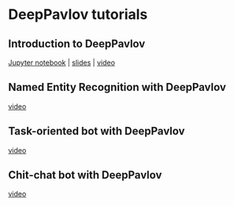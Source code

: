 # DeepPavlov tutorials

## Introduction to DeepPavlov

[Jupyter notebook](00_deeppavlov_intro.ipynb) | [slides](00_deeppavlov_intro.pdf) | [video](https://youtu.be/ElO7_wbtO6g)

## Named Entity Recognition with DeepPavlov

[video](https://youtu.be/6HlL87PWxXU)

## Task-oriented bot with DeepPavlov

[video](https://youtu.be/uvH1zB7qahI)

## Chit-chat bot with DeepPavlov

[video](https://youtu.be/G1TkCkoghC8)

